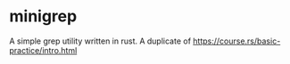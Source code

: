 # minigrep

A simple grep utility written in rust. A duplicate of https://course.rs/basic-practice/intro.html